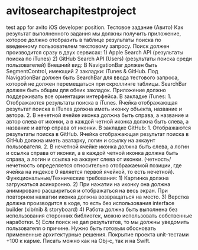 # avitosearchapitestproject
test app for avito iOS developer position. Тестовое задание (Авито) Как результат выполненного задания мы должны получить приложение, которое должно отобразить в таблице результаты поиска по введенному пользователем текстовому запросу. Поиск должен производится сразу в двух сервисах: 1) Apple Search API (результаты поиска по iTunes) 2) GitHub Search API (Users) (результаты поиска среди пользователей) Внешний вид: В NavigationBar должен быть SegmentControl, имеющий 2 закладки: iTunes &amp; GitHub. Под NavigationBar должен быть SearchBar для ввода тестового запроса, которой не должен перемещаться при скроллинге таблицы. SearchBar должен быть общим для обеих закладок. Приложение должно поддерживать все ориентации интерфейса. В закладке iTunes: 1. Отображаются результаты поиска в iTunes. Ячейка отображающая результат поиска в iTunes должна иметь иконку объекта, название и автора. 2. В нечетной ячейке иконка должна быть справа, а название и автор слева от иконки, а в каждой четной иконка должна быть слева, а название и автор справа от иконки. В закладке GitHub: 1. Отображаются результаты поиска в GitHub. Ячейка отображающая результат поиска в GitHub должна иметь аватарку, логин и ссылку на аккаунт пользователя. 2. В нечетной ячейке иконка должна быть слева, а логин и ссылка справа от иконки, а в каждой четной иконка должна быть справа, а логин и ссылка на аккаунт слева от иконки. (четность/нечетность определяется относительно отображаемой позиции, где ячейка на индексе 0 является первой ячейкой, то есть нечетной). Функциональные/Технические требования: 1) Картинка должна загружаться асинхронно. 2) При нажатии на иконку она должна анимировано расшириться и отображаться на весь экран. При повторном нажатии иконка должна возвращаться на место. 3) Верстка должна производится в коде, то есть без использования interface builder (xib/nib &amp; storyboard) 4) Работа должна быть выполнена без использования сторонних библиотек, можно использовать собственные наработки. 5) Если поиск не дал результатов, то мы должны уведомить пользователя о причине. Нужно быть готовым обосновать примененные архитектурные решения. Покрытие проекта unit-тестами +100 к карме. Писать можно как на Obj-c, так и на Swift.
